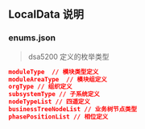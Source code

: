 ## LocalData  说明

### enums.json
> dsa5200 定义的枚举类型

```json
moduleType  // 模块类型定义
moduleAreaType	// 模块组定义
orgType // 组织定义
subsystemType // 子系统定义
nodeTypeList // 四遥定义
businessTreeNodeList // 业务树节点类型
phasePositionList // 相位定义
```

